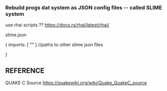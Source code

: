 
### Rebuild progs dat system as JSON config files  -- called SLIME system 


use rhai scripts ?? 
https://docs.rs/rhai/latest/rhai/



slime.json 

{
    imports: [ ""  ] //paths to other slime json files 
 



}


## REFERENCE 
QUAKE C Source 
https://quakewiki.org/wiki/Quake_QuakeC_source

